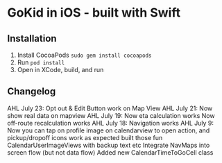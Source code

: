 # GoKid in iOS - built with Swift

## Installation
1. Install CocoaPods `sudo gem install cocoapods`
2. Run `pod install`
3. Open in XCode, build, and run

## Changelog
AHL July 23:
Opt out & Edit Button work on Map View
AHL July 21:
Now show real data on mapview
AHL July 19:
Now eta calculation works
Now off-route recalculation works
AHL July 18:
Navigation works
AHL July 9:
Now you can tap on profile image on calendarview to open action, and pickup/dropoff icons work as expected
built those fun CalendarUserImageViews with backup text etc
Integrate NavMaps into screen flow (but not data flow)
Added new CalendarTimeToGoCell class
